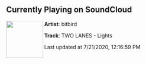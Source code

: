 ## Currently Playing on SoundCloud

[<img align="left" width="100" src="https://i1.sndcdn.com/artworks-Ms934NL4ziotuEwG-Betbmw-t50x50.jpg">](https://soundcloud.com/bitbird/two-lanes-lights?in=bitbird/sets/two-lanes-lights)

**Artist**: bitbird 

**Track**: TWO LANES - Lights

Last updated at 7/21/2020, 12:16:59 PM
